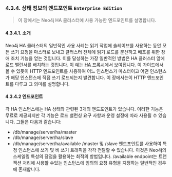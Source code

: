 ### 4.3.4. 상태 정보의 엔드포인트 `Enterprise Edition`
> 이 장에서는 Neo4j HA 클러스터에 사용 가능한 엔드포인트를 설명합니다.

#### 4.3.4.1. 소개
Neo4j HA 클러스터의 일반적인 사용 사례는 읽기 작업에 슬레이브를 사용하는 동안 모든 쓰기 요청을 마스터로 보내고 클러스터 전체에 읽기 로드를 분산하고 배포를 위한 장애 조치 기능을 얻는 것입니다. 이를 달성하는 가장 일반적인 방법은 HA 클러스터 앞에 로드 밸런서를 배치하는 것입니다. 이 예는 [HA 프록시](/haproxy-for-load-balancing.md)에서 보여집니다. 이 가이드에서 볼 수 있듯이 HTTP 엔드포인트를 사용하여 어느 인스턴스가 마스터이고 어떤 인스턴스가 해당 인스턴스에 직접 쓰기 로드되는지 발견합니다. 이 장에서는이 HTTP 엔드포인트를 다루고 그 의미를 설명합니다.

#### 4.3.4.2 엔드포인트
각 HA 인스턴스에는 HA 상태와 관련된 3개의 엔드포인트가 있습니다. 이러한 기능은 무료로 제공되지만 각 기능은 로드 밸런싱 요구 사항과 운영 설정에 따라 사용될 수 있습니다. 그들은 다음과 같습니다:
* /db/manage/server/ha/master
* /db/manage/server/ha/slave
* /db/manage/server/ha/available
/master 및 /slave 엔드포인트를 사용하여 특정 인스턴스에 쓰기 및 비 쓰기 트래픽을 각각 전달할 수 있습니다. 이것은 Neo4j의 스케일링 특성의 장점을 활용하는 최적의 방법입니다. /available endpoint는 트랜잭션 처리에 사용할 수있는 인스턴스에 임의의 요청 유형을 지정하는 일반적인 경우에 존재합니다.
